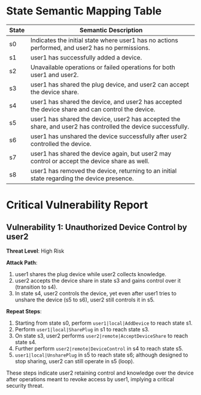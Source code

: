 # State Semantic Mapping Table

State | Semantic Description
-----|---------
s0 | Indicates the initial state where user1 has no actions performed, and user2 has no permissions.
s1 | user1 has successfully added a device.
s2 | Unavailable operations or failed operations for both user1 and user2.
s3 | user1 has shared the plug device, and user2 can accept the device share.
s4 | user1 has shared the device, and user2 has accepted the device share and can control the device.
s5 | user1 has shared the device, user2 has accepted the share, and user2 has controlled the device successfully.
s6 | user1 has unshared the device successfully after user2 controlled the device.
s7 | user1 has shared the device again, but user2 may control or accept the device share as well.
s8 | user1 has removed the device, returning to an initial state regarding the device presence.

# Critical Vulnerability Report

## Vulnerability 1: Unauthorized Device Control by user2
**Threat Level**: High Risk

**Attack Path**:
1. user1 shares the plug device while user2 collects knowledge.
2. user2 accepts the device share in state s3 and gains control over it (transition to s4).
3. In state s4, user2 controls the device, yet even after user1 tries to unshare the device (s5 to s6), user2 still controls it in s5.

**Repeat Steps**:
1. Starting from state s0, perform `user1|local|AddDevice` to reach state s1.
2. Perform `user1|local|SharePlug` in s1 to reach state s3.
3. On state s3, user2 performs `user2|remote|AcceptDeviceShare` to reach state s4.
4. Further perform `user2|remote|DeviceControl` in s4 to reach state s5.
5. `user1|local|UnsharePlug` in s5 to reach state s6; although designed to stop sharing, user2 can still operate in s5 (loop).

These steps indicate user2 retaining control and knowledge over the device after operations meant to revoke access by user1, implying a critical security threat.